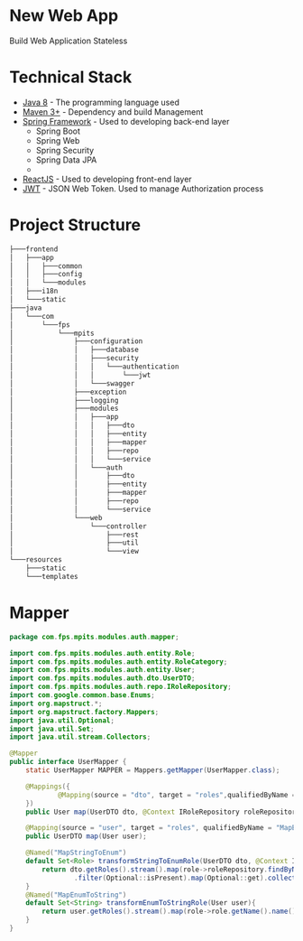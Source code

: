 # New Web App
Build Web Application Stateless
# Technical Stack
* [Java 8](https://www.java.com) - The programming language used
* [Maven 3+](https://maven.apache.org/) - Dependency and build Management
* [Spring Framework](https://spring.io/) - Used to developing back-end layer
    * Spring Boot
    * Spring Web
    * Spring Security
    * Spring Data JPA
    * 
* [ReactJS](https://reactjs.org/) - Used to developing front-end layer
* [JWT](https://jwt.io/) - JSON Web Token. Used to manage Authorization process
# Project Structure
```bash
├───frontend
│   ├───app
│   │   ├───common
│   │   ├───config
│   │   └───modules
│   ├───i18n
│   └───static
├───java
│   └───com
│       └───fps
│           └───mpits
│               ├───configuration
│               │   ├───database
│               │   ├───security
│               │   │   └───authentication
│               │   │       └───jwt
│               │   └───swagger
│               ├───exception
│               ├───logging
│               ├───modules
│               │   ├───app
│               │   │   ├───dto
│               │   │   ├───entity
│               │   │   ├───mapper
│               │   │   ├───repo
│               │   │   └───service
│               │   └───auth
│               │       ├───dto
│               │       ├───entity
│               │       ├───mapper
│               │       ├───repo
│               │       └───service
│               └───web
│                   └───controller
│                       ├───rest
│                       ├───util
│                       └───view
└───resources
    ├───static
    └───templates
```
# Mapper
```java
package com.fps.mpits.modules.auth.mapper;

import com.fps.mpits.modules.auth.entity.Role;
import com.fps.mpits.modules.auth.entity.RoleCategory;
import com.fps.mpits.modules.auth.entity.User;
import com.fps.mpits.modules.auth.dto.UserDTO;
import com.fps.mpits.modules.auth.repo.IRoleRepository;
import com.google.common.base.Enums;
import org.mapstruct.*;
import org.mapstruct.factory.Mappers;
import java.util.Optional;
import java.util.Set;
import java.util.stream.Collectors;

@Mapper
public interface UserMapper {
    static UserMapper MAPPER = Mappers.getMapper(UserMapper.class);

    @Mappings({
            @Mapping(source = "dto", target = "roles",qualifiedByName = {"MapStringToEnum"})
    })
    public User map(UserDTO dto, @Context IRoleRepository roleRepository);

    @Mapping(source = "user", target = "roles", qualifiedByName = "MapEnumToString")
    public UserDTO map(User user);

    @Named("MapStringToEnum")
    default Set<Role> transformStringToEnumRole(UserDTO dto, @Context IRoleRepository roleRepository){
        return dto.getRoles().stream().map(role->roleRepository.findByName(Enums.getIfPresent(RoleCategory.class,role).orNull()))
                .filter(Optional::isPresent).map(Optional::get).collect(Collectors.toSet());
    }
    @Named("MapEnumToString")
    default Set<String> transformEnumToStringRole(User user){
        return user.getRoles().stream().map(role->role.getName().name()).collect(Collectors.toSet());
    }
}
```

